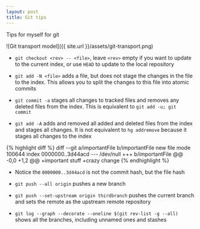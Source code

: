 ```yaml
---
layout: post
title: Git tips
---
```

Tips for myself for git

![Git transport model]({{ site.url }}/assets/git-transport.png)

- `git checkout <rev> -- <file>`, leave `<rev>` empty if you want to update to the current index, or use `HEAD` to update to the local repository

- `git add -N <file>` adds a file, but does not stage the changes in the file to the index. This allows you to split the changes to this file into atomic commits

- `git commit -a` stages all changes to tracked files and removes any deleted files from the index. This is equivalent to `git add -u; git commit`

- `git add -A` adds and removed all added and deleted files from the index and stages all changes. It is not equivalent to `hg addremove` because it stages all changes to the index

{% highlight diff %}
diff --git a/importantFile b/importantFile
new file mode 100644
index 0000000..3d44acd
--- /dev/null
+++ b/importantFile
@@ -0,0 +1,2 @@
+important stuff
+crazy change
{% endhighlight %}

- Notice the `0000000..3d44acd` is not the commit hash, but the file hash

- `git push --all origin` pushes a new branch

- `git push --set-upstream origin thirdbranch` pushes the current branch and sets the remote as the upstream remote repository

- `git log --graph --decorate --oneline $(git rev-list -g --all)` shows all the branches, including unnamed ones and stashes
